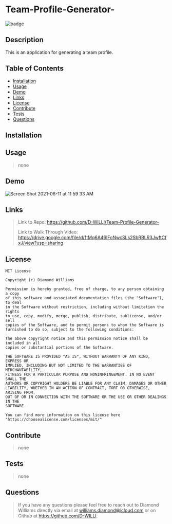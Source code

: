 # Team-Profile-Generator-

  ![badge](https://img.shields.io/badge/License-MIT-blue) 

  ## Description
  This is an application for generating a team profile. 

  ## Table of Contents 
  - [Installation](#installation)
  - [Usage](#usage)
  - [Demo](#demo)
  - [Links](#links)
  - [License](#license)
  - [Contribute](#contribute)
  - [Tests](#tests)
  - [Questions](#questions)



  ## Installation
  

  ## Usage
  >none
 
  ## Demo
 ![Screen Shot 2021-06-11 at 11 59 33 AM](https://user-images.githubusercontent.com/72957816/121715158-8e913a00-caac-11eb-9188-2baf7c49dd3d.png)

  

  
  ## Links
  
  > Link to Repo: https://github.com/D-WILLI/Team-Profile-Generator-
  > 
  > Link to Walk Through Video: https://drive.google.com/file/d/1tMq6A46IFoNwcSLs2SbRBLR3JwftCfxJ/view?usp=sharing


  ## License
  
    MIT License 
    
    Copyright (c) Diamond Williams
    
    Permission is hereby granted, free of charge, to any person obtaining a copy
    of this software and associated documentation files (the "Software"), to deal
    in the Software without restriction, including without limitation the rights
    to use, copy, modify, merge, publish, distribute, sublicense, and/or sell
    copies of the Software, and to permit persons to whom the Software is
    furnished to do so, subject to the following conditions:
    
    The above copyright notice and this permission notice shall be included in all
    copies or substantial portions of the Software.
    
    THE SOFTWARE IS PROVIDED "AS IS", WITHOUT WARRANTY OF ANY KIND, EXPRESS OR
    IMPLIED, INCLUDING BUT NOT LIMITED TO THE WARRANTIES OF MERCHANTABILITY,
    FITNESS FOR A PARTICULAR PURPOSE AND NONINFRINGEMENT. IN NO EVENT SHALL THE
    AUTHORS OR COPYRIGHT HOLDERS BE LIABLE FOR ANY CLAIM, DAMAGES OR OTHER
    LIABILITY, WHETHER IN AN ACTION OF CONTRACT, TORT OR OTHERWISE, ARISING FROM,
    OUT OF OR IN CONNECTION WITH THE SOFTWARE OR THE USE OR OTHER DEALINGS IN THE
    SOFTWARE.
    
    You can find more information on this license here "https://choosealicense.com/licenses/mit/"
  

  ## Contribute
  >none


  ## Tests
  >none


  ## Questions
  >If you have any questions please feel free to reach out to Diamond Williams directly via email at williams.diamond@icloud.com or on Github at https://github.com/D-WILLI.
